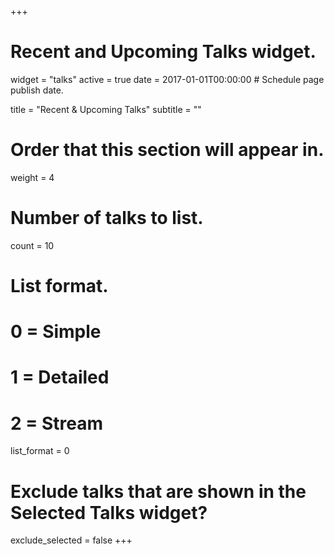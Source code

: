 +++
# Recent and Upcoming Talks widget.
widget = "talks"
active = true
date = 2017-01-01T00:00:00  # Schedule page publish date.

title = "Recent & Upcoming Talks"
subtitle = ""

# Order that this section will appear in.
weight = 4

# Number of talks to list.
count = 10

# List format.
#   0 = Simple
#   1 = Detailed
#   2 = Stream
list_format = 0

# Exclude talks that are shown in the Selected Talks widget?
exclude_selected = false
+++

